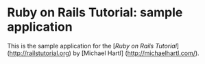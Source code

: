 # Ruby on Rails Tutorial: sample application

This is the sample application for the [*Ruby on Rails Tutorial*]
(http://railstutorial.org)
by [Michael Hartl] (http://michaelhartl.com/).
